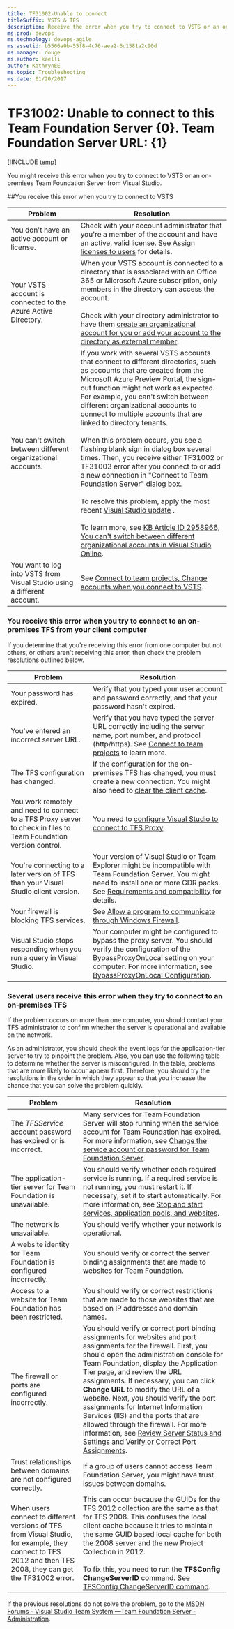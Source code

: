 ```yaml
---
title: TF31002-Unable to connect  
titleSuffix: VSTS & TFS 
description: Receive the error when you try to connect to VSTS or an on-premises Team Foundation Server.
ms.prod: devops
ms.technology: devops-agile
ms.assetid: b5566a0b-55f8-4c76-aea2-6d1581a2c90d
ms.manager: douge
ms.author: kaelli
author: KathrynEE
ms.topic: Troubleshooting
ms.date: 01/20/2017
---
```

# TF31002: Unable to connect to this Team Foundation Server {0}. Team Foundation Server URL: {1}

[!INCLUDE [temp](../../../_shared/dev15-version-header.md)]

You might receive this error when you try to connect to VSTS or an on-premises Team Foundation Server from Visual Studio.  
  
##You receive this error when you try to connect to VSTS   
  
|Problem|Resolution|  
|-------------|----------------|  
|You don't have an active account or license.|Check with your account administrator that you're a member of the account and have an active, valid license. See [Assign licenses to users](../../../../organizations/accounts/add-account-users-from-user-hub.md) for details.| 
|Your VSTS account is connected to the Azure Active Directory.|When your VSTS account is connected to a directory that is associated with an Office 365 or Microsoft Azure subscription, only members in the directory can access the account.<br /><br /> Check with your directory administrator to have them [create an organizational account for you or add your account to the directory as external member](https://docs.microsoft.com/azure/active-directory/active-directory-create-users).|  
|You can't switch between different organizational accounts.|If you work with several VSTS accounts that connect to different directories, such as accounts that are created from the Microsoft Azure Preview Portal, the sign-out function might not work as expected. For example, you can't switch between different organizational accounts to connect to multiple accounts that are linked to directory tenants.<br /><br /> When this problem occurs, you see a flashing blank sign in dialog box several times. Then, you receive either TF31002 or TF31003 error after you connect to or add a new connection in "Connect to Team Foundation Server" dialog box.<br /><br /> To resolve this problem, apply the most recent [Visual Studio update](http://visualstudio.microsoft.com/downloads) .<br /><br /> To learn more, see [KB Article ID 2958966, You can't switch between different organizational accounts in Visual Studio Online](https://support.microsoft.com/en-us/help/2958966/you-can-t-switch-between-different-organizational-accounts-in-visual-studio-online).|  
|You want to log into VSTS from Visual Studio using a different account.|See [Connect to team projects, Change accounts when you connect to VSTS](../../../../organizations/projects/connect-to-projects.md).|  
  
### You receive this error when you try to connect to an on-premises TFS from your client computer  
  
 If you determine that you're receiving this error from one computer but not others, or others aren't receiving this error, then check the problem resolutions outlined below.  
  
|Problem|Resolution|  
|-------------|----------------|  
|Your password has expired.|Verify that you typed your user account and password correctly, and that your password hasn't expired.|  
|You've entered an incorrect server URL.|Verify that you have typed the server URL correctly including the server name, port number, and protocol (http/https). See [Connect to team projects](../../../../organizations/projects/connect-to-projects.md) to learn more.|  
|The TFS configuration has changed.|If the configuration for the on-premises TFS has changed, you must create a new connection. You might also need to [clear the client cache](../../../../organizations/projects/connect-to-projects.md).|  
|You work remotely and need to connect to a TFS Proxy server to check in files to Team Foundation version control.|You need to [configure Visual Studio to connect to TFS Proxy](../../../../organizations/projects/connect-to-projects.md).|  
|You're connecting to a later version of TFS than your Visual Studio client version.|Your version of Visual Studio or Team Explorer might be incompatible with Team Foundation Server. You might need to install one or more GDR packs. See [Requirements and compatibility](/tfs/server/requirements) for details.|  
|Your firewall is blocking TFS services.|See [Allow a program to communicate through Windows Firewall](https://technet.microsoft.com/en-us/library/cc766312.aspx).|  
|Visual Studio stops responding when you run a query in Visual Studio.|Your computer might be configured to bypass the proxy server. You should verify the configuration of the BypassProxyOnLocal setting on your computer. For more information, see [BypassProxyOnLocal Configuration](https://msdn.microsoft.com/library/ee248646.aspx).|  
  
### Several users receive this error when they try to connect to an on-premises TFS 
  
 If the problem occurs on more than one computer, you should contact your TFS administrator to confirm whether the server is operational and available on the network.  
  
 As an administrator, you should check the event logs for the application-tier server to try to pinpoint the problem. Also, you can use the following table to determine whether the server is misconfigured. In the table, problems that are more likely to occur appear first. Therefore, you should try the resolutions in the order in which they appear so that you increase the chance that you can solve the problem quickly.  
  
|Problem|Resolution|
|-------------|----------------|
|The *TFSService* account password has expired or is incorrect.|Many services for Team Foundation Server will stop running when the service account for Team Foundation has expired. For more information, see [Change the service account or password for Team Foundation Server](/tfs/server/admin/change-service-account-password).|  
|The application-tier server for Team Foundation is unavailable.|You should verify whether each required service is running. If a required service is not running, you must restart it. If necessary, set it to start automatically. For more information, see [Stop and start services, application pools, and websites](/tfs/server/admin/stop-start-stuff).|  
|The network is unavailable.|You should verify whether your network is operational.|  
|A website identity for Team Foundation is configured incorrectly.|You should verify or correct the server binding assignments that are made to websites for Team Foundation. |
|Access to a website for Team Foundation has been restricted.|You should verify or correct restrictions that are made to those websites that are based on IP addresses and domain names. |  
|The firewall or ports are configured incorrectly.|You should verify or correct port binding assignments for websites and port assignments for the firewall. First, you should open the administration console for Team Foundation, display the Application Tier page, and review the URL assignments. If necessary, you can click **Change URL** to modify the URL of a website. Next, you should verify the port assignments for Internet Information Services (IIS) and the ports that are allowed through the firewall. For more information, see [Review Server Status and Settings](/tfs/server/admin/stop-start-stuff) and [Verify or Correct Port Assignments](/tfs/server/architecture/required-ports).|  
|Trust relationships between domains are not configured correctly.|If a group of users cannot access Team Foundation Server, you might have trust issues between domains.|  
|When users connect to different versions of TFS from Visual Studio, for example, they connect to TFS 2012 and then TFS 2008, they can get the TF31002 error.|This can occur because the GUIDs for the TFS 2012 collection are the same as that for TFS 2008. This confuses the local client cache because it tries to maintain the same GUID based local cache for both the 2008 server and the new Project Collection in 2012.<br /><br /> To fix this, you need to run the **TFSConfig ChangeServerID** command. See [TFSConfig ChangeServerID command](/tfs/server/ref/command-line/tfsconfig-cmd#changeserverid).|  
  
 If the previous resolutions do not solve the problem, go to the [MSDN Forums - Visual Studio Team System &mdash;Team Foundation Server - Administration](http://go.microsoft.com/fwlink/?LinkId=54490).